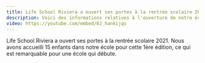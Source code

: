 ```yaml
---
title: Life School Riviera a ouvert ses portes à la rentrée scolaire 2021.
description: Voici des informations relatives à l'ouverture de notre école.
video: https://youtube.com/embed/6J_hankijqs
---
```

Life School Riviera a ouvert ses portes à la rentrée scolaire 2021. Nous avons accueilli 15 enfants dans notre école pour cette 1ère édition, ce qui est remarquable pour une école qui débute.

